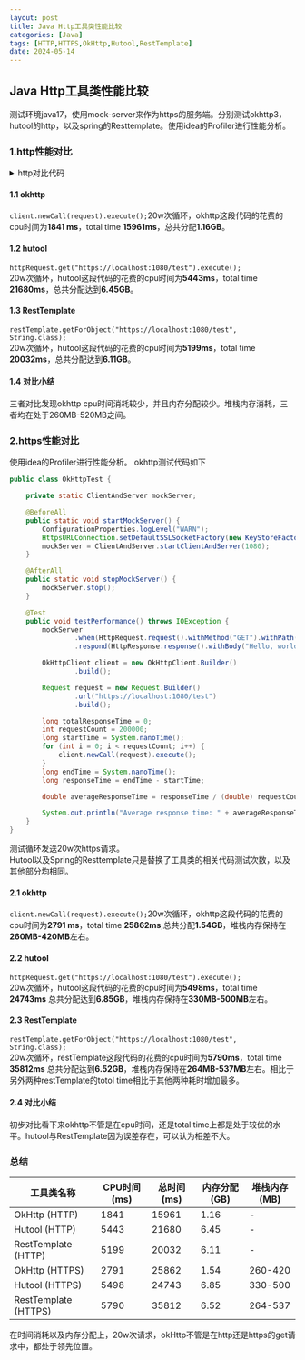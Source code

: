 ```yaml
---
layout: post
title: Java Http工具类性能比较
categories: [Java]
tags: [HTTP,HTTPS,OkHttp,Hutool,RestTemplate]
date: 2024-05-14
---
```




## Java Http工具类性能比较 
测试环境java17，使用mock-server来作为https的服务端。分别测试okhttp3，hutool的http，以及spring的Resttemplate。使用idea的Profiler进行性能分析。

### 1.http性能对比
<details close>
<summary>http对比代码</summary>

```java
public class HttpUtilsTest {
    private static ClientAndServer mockServer;
    SimpleClientHttpRequestFactory requestFactory = new SimpleClientHttpRequestFactory();
    RestTemplate restTemplate = new RestTemplate(requestFactory);

    private static final int REQUEST_COUNT = 200000;

    @BeforeAll
    public static void startMockServer() {
        ConfigurationProperties.logLevel("WARN");
        mockServer = ClientAndServer.startClientAndServer(1080);
    }

    @AfterAll
    public static void stopMockServer() {
        mockServer.stop();
    }

    @Test
    public void testHutoolHttp() {
        mockServer
                .when(org.mockserver.model.HttpRequest.request().withMethod("GET").withPath("/test"))
                .respond(HttpResponse.response().withBody("Hello, world!"));

        int requestCount = REQUEST_COUNT;
        long startTime = System.nanoTime();
        for (int i = 0; i < requestCount; i++) {
            HttpRequest.get("http://localhost:1080/test").execute();
        }
        long endTime = System.nanoTime();
        long responseTime = endTime - startTime;

        double averageResponseTime = responseTime / (double) requestCount;

        System.out.println("Average response time: " + averageResponseTime + " ns");
    }
    @Test
    public void testOKHttp() throws IOException {
        mockServer
                .when(org.mockserver.model.HttpRequest.request().withMethod("GET").withPath("/test"))
                .respond(HttpResponse.response().withBody("Hello, world!"));

        OkHttpClient client = new OkHttpClient.Builder()
                .build();

        Request request = new Request.Builder()
                .url("http://localhost:1080/test")
                .build();

        int requestCount = REQUEST_COUNT;
        long startTime = System.nanoTime();
        for (int i = 0; i < requestCount; i++) {
            okhttp3.Response response = client.newCall(request).execute();
            response.body().close(); // 关闭响应体
        }
        long endTime = System.nanoTime();
        long responseTime = endTime - startTime;

        double averageResponseTime = responseTime / (double) requestCount;

        System.out.println("Average response time: " + averageResponseTime + " ns");
    }
    @Test
    public void testRestTemplate() {
        mockServer
                .when(org.mockserver.model.HttpRequest.request().withMethod("GET").withPath("/test"))
                .respond(HttpResponse.response().withBody("Hello, world!"));

        long startTime = System.nanoTime();
        for (int i = 0; i < REQUEST_COUNT; i++) {
            restTemplate.getForObject("http://localhost:1080/test", String.class);
        }
        long endTime = System.nanoTime();
        long responseTime = endTime - startTime;

        double averageResponseTime = responseTime / (double) REQUEST_COUNT;

        System.out.println("Average response time: " + averageResponseTime + " ns");
    }
}
```
</details>

#### 1.1 okhttp

``client.newCall(request).execute();``20w次循环，okhttp这段代码的花费的cpu时间为**1841 ms**，total time **15961ms**，总共分配**1.16GB**。

#### 1.2 hutool
``httpRequest.get("https://localhost:1080/test").execute();``  
20w次循环，hutool这段代码的花费的cpu时间为**5443ms**，total time **21680ms**，总共分配达到**6.45GB**。

#### 1.3 RestTemplate
``restTemplate.getForObject("https://localhost:1080/test", String.class);``  
20w次循环，hutool这段代码的花费的cpu时间为**5199ms**，total time **20032ms**，总共分配达到**6.11GB**。
#### 1.4 对比小结
三者对比发现okhttp cpu时间消耗较少，并且内存分配较少。堆栈内存消耗，三者均在处于260MB-520MB之间。

### 2.https性能对比
使用idea的Profiler进行性能分析。
okhttp测试代码如下
```java
public class OkHttpTest {

    private static ClientAndServer mockServer;

    @BeforeAll
    public static void startMockServer() {
        ConfigurationProperties.logLevel("WARN");
        HttpsURLConnection.setDefaultSSLSocketFactory(new KeyStoreFactory(new MockServerLogger()).sslContext().getSocketFactory());
        mockServer = ClientAndServer.startClientAndServer(1080);
    }

    @AfterAll
    public static void stopMockServer() {
        mockServer.stop();
    }

    @Test
    public void testPerformance() throws IOException {
        mockServer
                .when(HttpRequest.request().withMethod("GET").withPath("/test"))
                .respond(HttpResponse.response().withBody("Hello, world!"));

        OkHttpClient client = new OkHttpClient.Builder()
                .build();

        Request request = new Request.Builder()
                .url("https://localhost:1080/test")
                .build();

        long totalResponseTime = 0;
        int requestCount = 200000;
        long startTime = System.nanoTime();
        for (int i = 0; i < requestCount; i++) {
            client.newCall(request).execute();
        }
        long endTime = System.nanoTime();
        long responseTime = endTime - startTime;

        double averageResponseTime = responseTime / (double) requestCount;

        System.out.println("Average response time: " + averageResponseTime + " ns");
    }
}
```
测试循环发送20w次https请求。  
Hutool以及Spring的Resttemplate只是替换了工具类的相关代码测试次数，以及其他部分均相同。

#### 2.1 okhttp

``client.newCall(request).execute();``20w次循环，okhttp这段代码的花费的cpu时间为**2791 ms**，total time **25862ms**,总共分配**1.54GB**，堆栈内存保持在**260MB-420MB**左右。

#### 2.2 hutool
``httpRequest.get("https://localhost:1080/test").execute();``  
20w次循环，hutool这段代码的花费的cpu时间为**5498ms**，total time **24743ms**
总共分配达到**6.85GB**，堆栈内存保持在**330MB-500MB**左右。

#### 2.3 RestTemplate
``restTemplate.getForObject("https://localhost:1080/test", String.class);``  
20w次循环，restTemplate这段代码的花费的cpu时间为**5790ms**，total time **35812ms**
总共分配达到**6.52GB**，堆栈内存保持在**264MB-537MB**左右。相比于另外两种restTemplate的totol time相比于其他两种耗时增加最多。

#### 2.4 对比小结
初步对比看下来okhttp不管是在cpu时间，还是total time上都是处于较优的水平。hutool与RestTemplate因为误差存在，可以认为相差不大。

### 总结

| 工具类名称 | CPU时间 (ms) | 总时间 (ms) | 内存分配 (GB) | 堆栈内存 (MB) |
| --- | --- | --- | --- | --- |
| OkHttp (HTTP) | 1841 | 15961 | 1.16 | - |
| Hutool (HTTP) | 5443 | 21680 | 6.45 | - |
| RestTemplate (HTTP) | 5199 | 20032 | 6.11 | - |
| OkHttp (HTTPS) | 2791 | 25862 | 1.54 | 260-420 |
| Hutool (HTTPS) | 5498 | 24743 | 6.85 | 330-500 |
| RestTemplate (HTTPS) | 5790 | 35812 | 6.52 | 264-537 |

在时间消耗以及内存分配上，20w次请求，okHttp不管是在http还是https的get请求中，都处于领先位置。